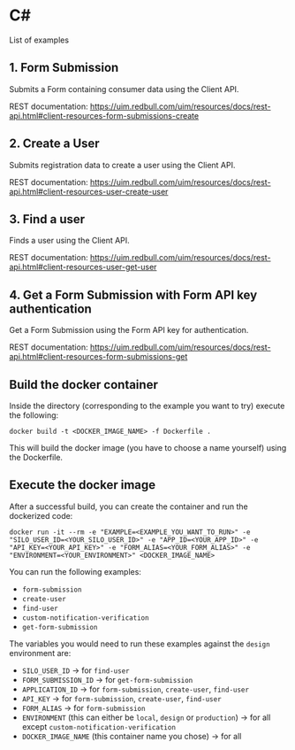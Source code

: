 # C#

List of examples

## 1. Form Submission

Submits a Form containing consumer data using the Client API.

REST documentation: https://uim.redbull.com/uim/resources/docs/rest-api.html#client-resources-form-submissions-create

## 2. Create a User
Submits registration data to create a user using the Client API.

REST documentation: https://uim.redbull.com/uim/resources/docs/rest-api.html#client-resources-user-create-user

## 3. Find a user

Finds a user using the Client API.

REST documentation: https://uim.redbull.com/uim/resources/docs/rest-api.html#client-resources-user-get-user

## 4. Get a Form Submission with Form API key authentication

Get a Form Submission using the Form API key for authentication.

REST documentation: https://uim.redbull.com/uim/resources/docs/rest-api.html#client-resources-form-submissions-get

## Build the docker container

Inside the directory (corresponding to the example you want to try) execute the following:

`docker build -t <DOCKER_IMAGE_NAME> -f Dockerfile .`

This will build the docker image (you have to choose a name yourself) using the Dockerfile.

## Execute the docker image

After a successful build, you can create the container and run the dockerized code:

`docker run -it --rm -e "EXAMPLE=<EXAMPLE_YOU_WANT_TO_RUN>" -e "SILO_USER_ID=<YOUR_SILO_USER_ID>" -e "APP_ID=<YOUR_APP_ID>" -e "API_KEY=<YOUR_API_KEY>" -e "FORM_ALIAS=<YOUR_FORM_ALIAS>" -e "ENVIRONMENT=<YOUR_ENVIRONMENT>" <DOCKER_IMAGE_NAME>`

You can run the following examples:
* `form-submission`
* `create-user`
* `find-user`
* `custom-notification-verification`
* `get-form-submission`

The variables you would need to run these examples against the `design` environment are:
* `SILO_USER_ID` &rarr; for `find-user`
* `FORM_SUBMISSION_ID` &rarr; for `get-form-submission`
* `APPLICATION_ID` &rarr; for `form-submission`, `create-user`, `find-user`
* `API_KEY` &rarr; for `form-submission`, `create-user`, `find-user`
* `FORM_ALIAS` &rarr; for `form-submission`
* `ENVIRONMENT` (this can either be `local`, `design` or `production`) &rarr; for all except `custom-notification-verification`
* `DOCKER_IMAGE_NAME` (this container name you chose) &rarr; for all
